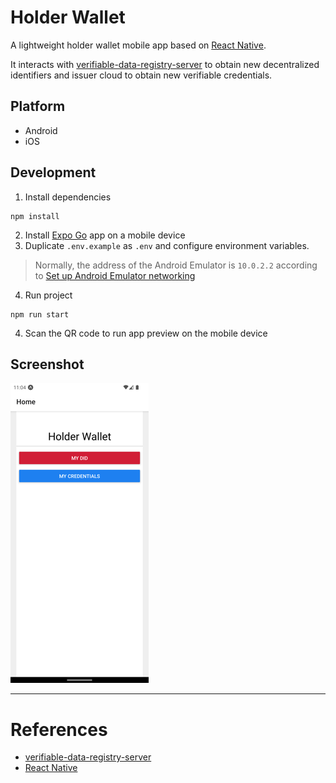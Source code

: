 # Holder Wallet

A lightweight holder wallet mobile app based on [React Native](https://reactnative.dev/).

It interacts with [verifiable-data-registry-server](https://github.com/yepengding/verifiable-data-registry-server) to
obtain new decentralized identifiers and issuer cloud to obtain new verifiable credentials.

## Platform

- Android
- iOS

## Development

1. Install dependencies

```shell
npm install
```

2. Install [Expo Go](https://expo.dev/client) app on a mobile device
3. Duplicate `.env.example` as `.env` and configure environment variables.

> Normally, the address of the Android Emulator is `10.0.2.2` according to [Set up Android Emulator networking
](https://developer.android.com/studio/run/emulator-networking.html)

4. Run project

```shell
npm run start
```

4. Scan the QR code to run app preview on the mobile device

## Screenshot

![Home Screen](./docs/figures/home.png)

---

# References

- [verifiable-data-registry-server](https://github.com/yepengding/verifiable-data-registry-server)
- [React Native](https://reactnative.dev/)
